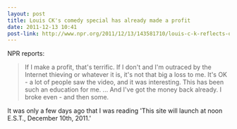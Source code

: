 ```yaml
---
layout: post
title: Louis CK's comedy special has already made a profit
date: 2011-12-13 10:41
post-link: http://www.npr.org/2011/12/13/143581710/louis-c-k-reflects-on-louie-loss-love-and-life
---
```


NPR reports:

> If I make a profit, that's terrific. If I don't and I'm outraced by the Internet thieving or whatever it is, it's not that big a loss to me. It's OK - a lot of people saw the video, and it was interesting. This has been such an education for me. ... And I've got the money back already. I broke even - and then some.

It was only a few days ago that I was reading 'This site will launch at noon E.S.T., December 10th, 2011.'

